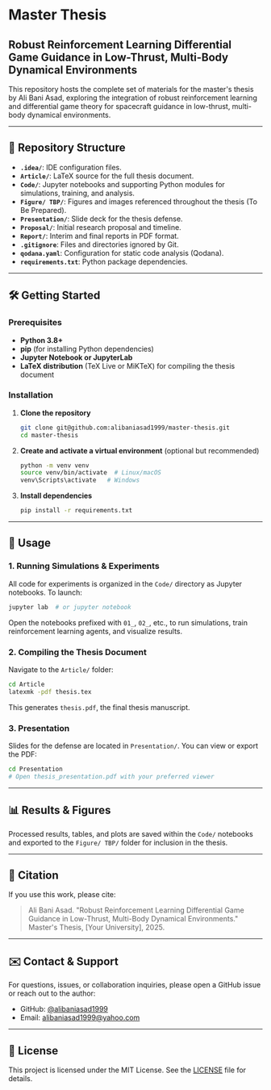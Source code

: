 # Master Thesis

## Robust Reinforcement Learning Differential Game Guidance in Low-Thrust, Multi-Body Dynamical Environments

This repository hosts the complete set of materials for the master's thesis by Ali Bani Asad, exploring the integration of robust reinforcement learning and differential game theory for spacecraft guidance in low-thrust, multi-body dynamical environments.

---

## 📂 Repository Structure

- **`.idea/`**: IDE configuration files.
- **`Article/`**: LaTeX source for the full thesis document.
- **`Code/`**: Jupyter notebooks and supporting Python modules for simulations, training, and analysis.
- **`Figure/ TBP/`**: Figures and images referenced throughout the thesis (To Be Prepared).
- **`Presentation/`**: Slide deck for the thesis defense.
- **`Proposal/`**: Initial research proposal and timeline.
- **`Report/`**: Interim and final reports in PDF format.
- **`.gitignore`**: Files and directories ignored by Git.
- **`qodana.yaml`**: Configuration for static code analysis (Qodana).
- **`requirements.txt`**: Python package dependencies.

---

## 🛠️ Getting Started

### Prerequisites

- **Python 3.8+**
- **pip** (for installing Python dependencies)
- **Jupyter Notebook or JupyterLab**
- **LaTeX distribution** (TeX Live or MiKTeX) for compiling the thesis document

### Installation

1. **Clone the repository**
   ```bash
   git clone git@github.com:alibaniasad1999/master-thesis.git
   cd master-thesis
   ```
2. **Create and activate a virtual environment** (optional but recommended)
   ```bash
   python -m venv venv
   source venv/bin/activate  # Linux/macOS
   venv\Scripts\activate   # Windows
   ```
3. **Install dependencies**
   ```bash
   pip install -r requirements.txt
   ```

---

## 🚀 Usage

### 1. Running Simulations & Experiments

All code for experiments is organized in the `Code/` directory as Jupyter notebooks. To launch:

```bash
jupyter lab  # or jupyter notebook
```

Open the notebooks prefixed with `01_`, `02_`, etc., to run simulations, train reinforcement learning agents, and visualize results.

### 2. Compiling the Thesis Document

Navigate to the `Article/` folder:

```bash
cd Article
latexmk -pdf thesis.tex
```

This generates `thesis.pdf`, the final thesis manuscript.

### 3. Presentation

Slides for the defense are located in `Presentation/`. You can view or export the PDF:

```bash
cd Presentation
# Open thesis_presentation.pdf with your preferred viewer
```

---

## 📊 Results & Figures

Processed results, tables, and plots are saved within the `Code/` notebooks and exported to the `Figure/ TBP/` folder for inclusion in the thesis.

---

## 📖 Citation

If you use this work, please cite:

> Ali Bani Asad. "Robust Reinforcement Learning Differential Game Guidance in Low-Thrust, Multi-Body Dynamical Environments." Master's Thesis, [Your University], 2025.

---

## ✉️ Contact & Support

For questions, issues, or collaboration inquiries, please open a GitHub issue or reach out to the author:

- GitHub: [@alibaniasad1999](https://github.com/alibaniasad1999)
- Email: alibaniasad1999@yahoo.com  

---

## 📜 License

This project is licensed under the MIT License. See the [LICENSE](LICENSE) file for details.
